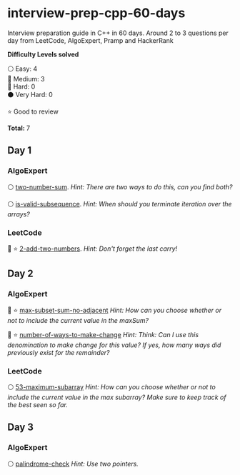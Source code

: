 # interview-prep-cpp-60-days
Interview preparation guide in C++ in 60 days. Around 2 to 3 questions per day from LeetCode, AlgoExpert, Pramp and HackerRank

__Difficulty Levels solved__
 
:white_circle: Easy: 4  
:large_blue_circle: Medium: 3  
:red_circle: Hard: 0  
:black_circle: Very Hard: 0  

:star: Good to review

__Total:__ 7

## Day 1
### AlgoExpert
:white_circle: [two-number-sum](AlgoExpert/two-number-sum.cpp). _Hint: There are two ways to do this, can you find both?_ 

:white_circle: [is-valid-subsequence](AlgoExpert/is-valid-subsequence.cpp). _Hint: When should you terminate iteration over the arrays?_

### LeetCode
:large_blue_circle: :star: [2-add-two-numbers](LeetCode/2-add-two-numbers.cpp). _Hint: Don't forget the last carry!_

## Day 2
### AlgoExpert
:large_blue_circle: :star: [max-subset-sum-no-adjacent](AlgoExpert/max-subset-sum-no-adjacent.cpp) _Hint: How can you choose whether or not to include the current value in the maxSum?_

:large_blue_circle: :star: [number-of-ways-to-make-change](AlgoExpert/number-of-ways-to-make-change.cpp) _Hint: Think: Can I use this denomination to make change for this value? If yes, how many ways did previously exist for the remainder?_

### LeetCode
:white_circle: [53-maximum-subarray](LeetCode/53-maximum-subarray.cpp) _Hint: How can you choose whether or not to include the current value in the max subarray? Make sure to keep track of the best seen so far._

## Day 3
### AlgoExpert
:white_circle: [palindrome-check](AlgoExpert/palindrome-check.cpp) _Hint: Use two pointers._
